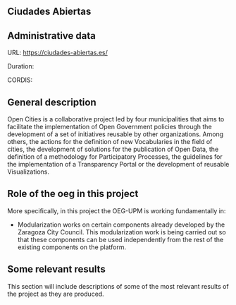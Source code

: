 ## Ciudades Abiertas


## Administrative data

URL: https://ciudades-abiertas.es/

Duration: 

CORDIS: 

## General description
Open Cities is a collaborative project led by four municipalities that aims to facilitate the implementation of Open Government policies through the development of a set of initiatives reusable by other organizations.
Among others, the actions for the definition of new Vocabularies in the field of cities, the development of solutions for the publication of Open Data, the definition of a methodology for Participatory Processes, the guidelines for the implementation of a Transparency Portal or the development of reusable Visualizations.


## Role of the oeg in this project
More specifically, in this project the OEG-UPM is working fundamentally in:

* Modularization works on certain components already developed by the Zaragoza City Council. This modularization work is being carried out so that these components can be used independently from the rest of the existing components on the platform.


## Some relevant results
This section will include descriptions of some of the most relevant results of the project as they are produced.
